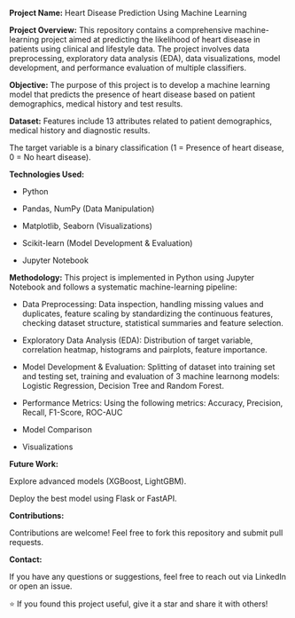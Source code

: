 **Project Name:** Heart Disease Prediction Using Machine Learning

**Project Overview:** This repository contains a comprehensive machine-learning project aimed at predicting the likelihood of heart disease in patients using clinical and lifestyle data. The project involves data preprocessing, exploratory data analysis (EDA), data visualizations, model development, and performance evaluation of multiple classifiers.

**Objective:** The purpose of this project is to develop a machine learning model that predicts the presence of heart disease based on patient demographics, medical history and test results.

**Dataset:** Features include 13 attributes related to patient demographics, medical history and diagnostic results.

The target variable is a binary classification (1 = Presence of heart disease, 0 = No heart disease).

**Technologies Used:**

- Python

- Pandas, NumPy (Data Manipulation)

- Matplotlib, Seaborn (Visualizations)

- Scikit-learn (Model Development & Evaluation)

- Jupyter Notebook

 **Methodology:** This project is implemented in Python using Jupyter Notebook and follows a systematic machine-learning pipeline:

- Data Preprocessing: Data inspection, handling missing values and duplicates, feature scaling by standardizing the continuous features, checking dataset structure, statistical summaries and feature selection.

- Exploratory Data Analysis (EDA): Distribution of target variable, correlation heatmap, histograms and pairplots, feature importance.

- Model Development & Evaluation: Splitting of dataset into training set and testing set, training and evaluation of 3 machine learnong models: Logistic Regression, Decision Tree and Random Forest.

- Performance Metrics: Using the following metrics: Accuracy, Precision, Recall, F1-Score, ROC-AUC

- Model Comparison

- Visualizations

**Future Work:**

Explore advanced models (XGBoost, LightGBM).

Deploy the best model using Flask or FastAPI.

**Contributions:**

Contributions are welcome! Feel free to fork this repository and submit pull requests.

**Contact:**

If you have any questions or suggestions, feel free to reach out via LinkedIn or open an issue.

⭐ If you found this project useful, give it a star and share it with others!




